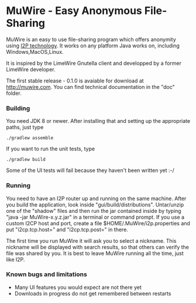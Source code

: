 # MuWire - Easy Anonymous File-Sharing

MuWire is an easy to use file-sharing program which offers anonymity using [I2P technology](http://geti2p.net).  It works on any platform Java works on, including Windows,MacOS,Linux.

It is inspired by the LimeWire Gnutella client and developped by a former LimeWire developer.

The first stable release - 0.1.0 is avaiable for download at http://muwire.com.  You can find technical documentation in the "doc" folder.

### Building

You need JDK 8 or newer.  After installing that and setting up the appropriate paths, just type

```
./gradlew assemble 
```

If you want to run the unit tests, type
```
./gradlew build
```

Some of the UI tests will fail because they haven't been written yet :-/

### Running

You need to have an I2P router up and running on the same machine.  After you build the application, look inside "gui/build/distributions".  Untar/unzip one of the "shadow" files and then run the jar contained inside by typing "java -jar MuWire-x.y.z.jar" in a terminal or command prompt.  If you use a custom I2CP host and port, create a file $HOME/.MuWire/i2p.properties and put "i2cp.tcp.host=<host>" and "i2cp.tcp.post=<port>" in there.

The first time you run MuWire it will ask you to select a nickname.  This nickname will be displayed with search results, so that others can verify the file was shared by you.  It is best to leave MuWire running all the time, just like I2P.


### Known bugs and limitations

* Many UI features you would expect are not there yet
* Downloads in progress do not get remembered between restarts

